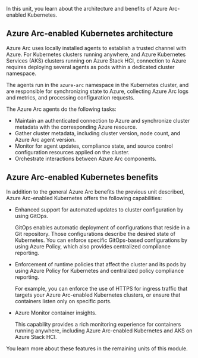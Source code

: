 In this unit, you learn about the architecture and benefits of Azure Arc-enabled Kubernetes.

## Azure Arc-enabled Kubernetes architecture

Azure Arc uses locally installed agents to establish a trusted channel with Azure. For Kubernetes clusters running anywhere, and Azure Kubernetes Services (AKS) clusters running on Azure Stack HCI, connection to Azure requires deploying several agents as pods within a dedicated cluster namespace.

The agents run in the `azure-arc` namespace in the Kubernetes cluster, and are responsible for synchronizing state to Azure, collecting Azure Arc logs and metrics, and processing configuration requests.

The Azure Arc agents do the following tasks:

- Maintain an authenticated connection to Azure and synchronize cluster metadata with the corresponding Azure resource.
- Gather cluster metadata, including cluster version, node count, and Azure Arc agent version.
- Monitor for agent updates, compliance state, and source control configuration resources applied on the cluster.
- Orchestrate interactions between Azure Arc components.

## Azure Arc-enabled Kubernetes benefits

In addition to the general Azure Arc benefits the previous unit described, Azure Arc-enabled Kubernetes offers the following capabilities:

- Enhanced support for automated updates to cluster configuration by using GitOps.

  GitOps enables automatic deployment of configurations that reside in a Git repository. Those configurations describe the desired state of Kubernetes. You can enforce specific GitOps-based configurations by using Azure Policy, which also provides centralized compliance reporting.

- Enforcement of runtime policies that affect the cluster and its pods by using Azure Policy for Kubernetes and centralized policy compliance reporting.

  For example, you can enforce the use of HTTPS for ingress traffic that targets your Azure Arc-enabled Kubernetes clusters, or ensure that containers listen only on specific ports.
  
- Azure Monitor container insights.

  This capability provides a rich monitoring experience for containers running anywhere, including Azure Arc-enabled Kubernetes and AKS on Azure Stack HCI.

You learn more about these features in the remaining units of this module.

